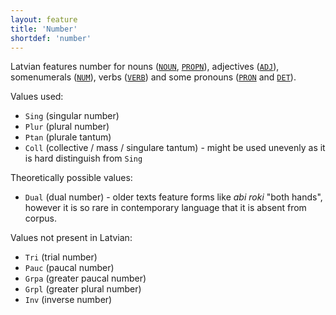 ```yaml
---
layout: feature
title: 'Number'
shortdef: 'number'
---
```


Latvian features number for nouns ([`NOUN`](), [`PROPN`]()), adjectives ([`ADJ`]()), somenumerals ([`NUM`]()), verbs ([`VERB`]()) and some pronouns ([`PRON`]() and [`DET`]()).

Values used:

* `Sing` (singular number)
* `Plur` (plural number)
* `Ptan` (plurale tantum)
* `Coll` (collective / mass / singulare tantum) - might be used unevenly as it is hard distinguish from `Sing`

Theoretically possible values:

* `Dual` (dual number) - older texts feature forms like _abi roki_ "both hands", however it is so rare in contemporary language that it is absent from corpus.

Values not present in Latvian:

* `Tri` (trial number)
* `Pauc` (paucal number)
* `Grpa` (greater paucal number)
* `Grpl` (greater plural number)
* `Inv` (inverse number)
